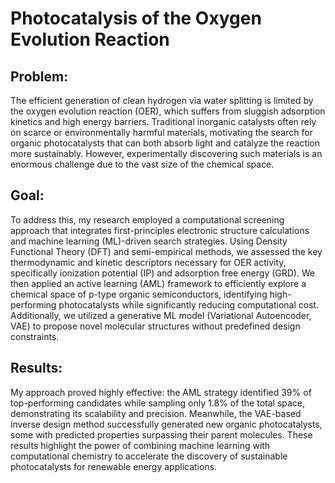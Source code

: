 # Photocatalysis of the Oxygen Evolution Reaction

## Problem:
The efficient generation of clean hydrogen via water splitting is limited by the oxygen evolution reaction (OER), which suffers from sluggish adsorption kinetics and high energy barriers. Traditional inorganic catalysts often rely on scarce or environmentally harmful materials, motivating the search for organic photocatalysts that can both absorb light and catalyze the reaction more sustainably. However, experimentally discovering such materials is an enormous challenge due to the vast size of the chemical space.

## Goal:
To address this, my research employed a computational screening approach that integrates first-principles electronic structure calculations and machine learning (ML)-driven search strategies. Using Density Functional Theory (DFT) and semi-empirical methods, we assessed the key thermodynamic and kinetic descriptors necessary for OER activity, specifically ionization potential (IP) and adsorption free energy (GRD). We then applied an active learning (AML) framework to efficiently explore a chemical space of p-type organic semiconductors, identifying high-performing photocatalysts while significantly reducing computational cost. Additionally, we utilized a generative ML model (Variational Autoencoder, VAE) to propose novel molecular structures without predefined design constraints.

## Results:
My approach proved highly effective: the AML strategy identified 39% of top-performing candidates while sampling only 1.8% of the total space, demonstrating its scalability and precision. Meanwhile, the VAE-based inverse design method successfully generated new organic photocatalysts, some with predicted properties surpassing their parent molecules. These results highlight the power of combining machine learning with computational chemistry to accelerate the discovery of sustainable photocatalysts for renewable energy applications.
